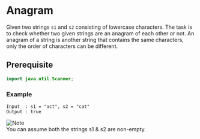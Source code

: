 # Anagram
Given two strings `s1` and `s2` consisting of lowercase characters. The task is to check whether two given strings are an anagram of each other or not. An anagram of a string is another string that contains the same characters, only the order of characters can be different.
## Prerequisite
```java
import java.util.Scanner;
```
### Example
```
Input  : s1 = "act", s2 = "cat"
Output : true
```
![Note](https://img.shields.io/badge/Note-red)<br>
You can assume both the strings s1 & s2 are non-empty.